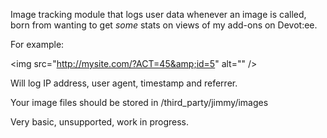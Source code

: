 Image tracking module that logs user data whenever an image is called, born from wanting to get *some* stats on views of my add-ons on Devot:ee.

For example:

&lt;img src=&quot;http://mysite.com/?ACT=45&amp;id=5&quot; alt=&quot;&quot; /&gt;

Will log IP address, user agent, timestamp and referrer.

Your image files should be stored in /third_party/jimmy/images

Very basic, unsupported, work in progress.